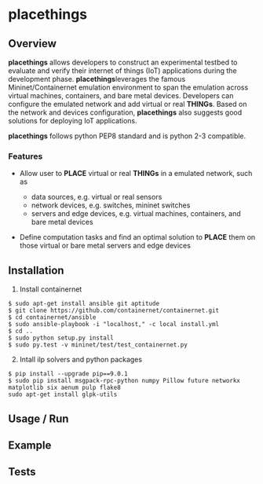 # placethings

## Overview
<b>placethings</b> allows developers to construct an experimental testbed to evaluate and verify their internet of things (IoT) applications during the development phase. <b>placethings</b>leverages the famous Mininet/Containernet emulation environment to span the emulation across virtual machines, containers, and bare metal devices. Developers can configure the emulated network and add virtual or real <b>THINGs</b>. Based on the network and devices configuration, <b>placethings</b> also suggests good solutions for deploying IoT applications.

<b>placethings</b> follows python PEP8 standard and is python 2-3 compatible.

### Features

- Allow user to <b>PLACE</b> virtual or real <b>THINGs</b> in a emulated network, such as
  - data sources, e.g. virtual or real sensors
  - network devices, e.g. switches, mininet switches
  - servers and edge devices, e.g. virtual machines, containers, and bare metal devices

- Define computation tasks and find an optimal solution to <b>PLACE</b> them on those virtual or bare metal servers and edge devices

## Installation

1. Install containernet
```
$ sudo apt-get install ansible git aptitude
$ git clone https://github.com/containernet/containernet.git
$ cd containernet/ansible
$ sudo ansible-playbook -i "localhost," -c local install.yml
$ cd ..
$ sudo python setup.py install
$ sudo py.test -v mininet/test/test_containernet.py
```

2. Intall ilp solvers and python packages
```
$ pip install --upgrade pip==9.0.1
$ sudo pip install msgpack-rpc-python numpy Pillow future networkx matplotlib six aenum pulp flake8
sudo apt-get install glpk-utils
```


## Usage / Run

## Example

## Tests 

